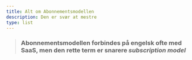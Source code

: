 ```yaml
---
title: Alt om Abonnementsmodellen
description: Den er svær at mestre
type: list
---
```


> ### Abonnementsmodellen forbindes på engelsk ofte med SaaS, men den rette term er snarere _subscription model_
